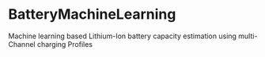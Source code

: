 # BatteryMachineLearning
Machine learning based Lithium-Ion battery capacity estimation using multi-Channel charging Profiles
